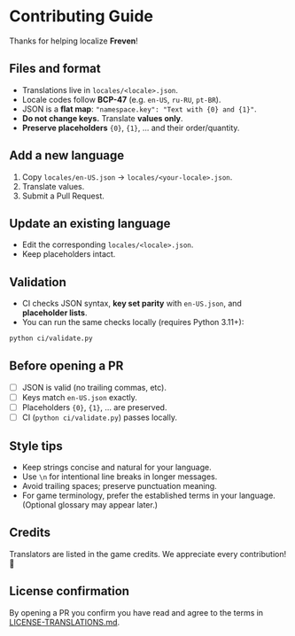 # Contributing Guide

Thanks for helping localize **Freven**!

## Files and format
- Translations live in `locales/<locale>.json`.
- Locale codes follow **BCP-47** (e.g. `en-US`, `ru-RU`, `pt-BR`).
- JSON is a **flat map**: `"namespace.key": "Text with {0} and {1}"`.
- **Do not change keys.** Translate **values only**.
- **Preserve placeholders** `{0}`, `{1}`, ... and their order/quantity.

## Add a new language
1. Copy `locales/en-US.json` → `locales/<your-locale>.json`.
2. Translate values.
3. Submit a Pull Request.

## Update an existing language
- Edit the corresponding `locales/<locale>.json`.
- Keep placeholders intact.

## Validation
- CI checks JSON syntax, **key set parity** with `en-US.json`, and **placeholder lists**.
- You can run the same checks locally (requires Python 3.11+):

```bash
python ci/validate.py
```

## Before opening a PR
- [ ] JSON is valid (no trailing commas, etc).
- [ ] Keys match `en-US.json` exactly.
- [ ] Placeholders `{0}`, `{1}`, … are preserved.
- [ ] CI (`python ci/validate.py`) passes locally.

## Style tips
- Keep strings concise and natural for your language.
- Use `\n` for intentional line breaks in longer messages.
- Avoid trailing spaces; preserve punctuation meaning.
- For game terminology, prefer the established terms in your language. (Optional glossary may appear later.)

## Credits
Translators are listed in the game credits. We appreciate every contribution! 🙌

## License confirmation
By opening a PR you confirm you have read and agree to the terms in
[LICENSE-TRANSLATIONS.md](LICENSE-TRANSLATIONS.md).